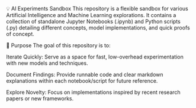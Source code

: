 💡 AI Experiments Sandbox
This repository is a flexible sandbox for various Artificial Intelligence and Machine Learning explorations. It contains a collection of standalone Jupyter Notebooks (.ipynb) and Python scripts (.py) detailing different concepts, model implementations, and quick proofs of concept.

🎯 Purpose
The goal of this repository is to:

Iterate Quickly: Serve as a space for fast, low-overhead experimentation with new models and techniques.

Document Findings: Provide runnable code and clear markdown explanations within each notebook/script for future reference.

Explore Novelty: Focus on implementations inspired by recent research papers or new frameworks.
